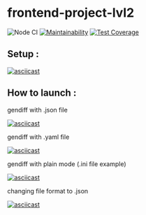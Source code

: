 # frontend-project-lvl2

![Node CI](https://github.com/hartdegen/frontend-project-lvl2/workflows/Node%20CI/badge.svg)
[![Maintainability](https://api.codeclimate.com/v1/badges/b869eeefe95ce274c3d4/maintainability)](https://codeclimate.com/github/hartdegen/frontend-project-lvl2/maintainability)
[![Test Coverage](https://api.codeclimate.com/v1/badges/b869eeefe95ce274c3d4/test_coverage)](https://codeclimate.com/github/hartdegen/frontend-project-lvl2/test_coverage)

Setup :
--------------------------
[![asciicast](https://asciinema.org/a/h4PINkeUu17PoSNMzjl1NuQ2a.svg)](https://asciinema.org/a/h4PINkeUu17PoSNMzjl1NuQ2a)

How to launch :
--------------------------
gendiff with .json file

[![asciicast](https://asciinema.org/a/Y23OTdjO4QmBHutxKymeZFv3z.svg)](https://asciinema.org/a/Y23OTdjO4QmBHutxKymeZFv3z)

gendiff with .yaml file

[![asciicast](https://asciinema.org/a/HXatAGKRtr0hN2pDXvx5gdswv.svg)](https://asciinema.org/a/HXatAGKRtr0hN2pDXvx5gdswv)

gendiff with plain mode (.ini file example)

[![asciicast](https://asciinema.org/a/QFq9Qsb83sgRfGvcgJ7EDxBgZ.svg)](https://asciinema.org/a/QFq9Qsb83sgRfGvcgJ7EDxBgZ)

changing file format to .json

[![asciicast](https://asciinema.org/a/aEnqfSmgqtPbxyi2lXdsRdFZj.svg)](https://asciinema.org/a/aEnqfSmgqtPbxyi2lXdsRdFZj)
